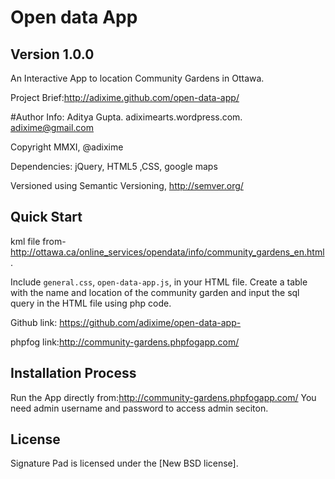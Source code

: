 # Open data App
## Version 1.0.0
An Interactive App to location Community Gardens in Ottawa.

Project Brief:<http://adixime.github.com/open-data-app/>


#Author Info: 
Aditya Gupta. adiximearts.wordpress.com.
adixime@gmail.com

Copyright MMXI, @adixime 

Dependencies: jQuery, HTML5 ,CSS, google maps

Versioned using Semantic Versioning, <http://semver.org/>

## Quick Start
 kml file from-http://ottawa.ca/online_services/opendata/info/community_gardens_en.html.

 Include `general.css`, `open-data-app.js`, in your HTML file. Create a table with the name and location of the community garden and input the sql query in the HTML file using php code.

 Github link: <https://github.com/adixime/open-data-app->

 phpfog link:<http://community-gardens.phpfogapp.com/>

## Installation Process
Run the App directly from:<http://community-gardens.phpfogapp.com/>
You need admin username and password to access admin seciton.



## License
Signature Pad is licensed under the [New BSD license].


